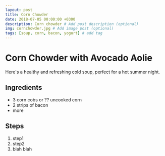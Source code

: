 ```yaml
---
layout: post
title: Corn Chowder
date: 2018-07-05 00:00:00 +0300
description: Corn chowder # Add post description (optional)
img: cornchowder.jpg # Add image post (optional)
tags: [soup, corn, bacon, yogurt] # add tag
---
```

# Corn Chowder with Avocado Aolie
Here's a healthy and refreshing cold soup, perfect for a hot summer night.

## Ingredients

+ 3 corn cobs or ?? uncooked corn
+ 2 strips of bacon
+ more

## Steps

1. step1
2. step2
3. blah blah
